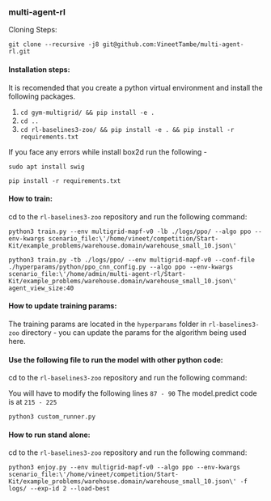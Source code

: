 ### multi-agent-rl

Cloning Steps:
```
git clone --recursive -j8 git@github.com:VineetTambe/multi-agent-rl.git
```

#### Installation steps:

It is recomended that you create a python virtual environment and install the following packages.

1. `cd gym-multigrid/ && pip install -e .`
2. `cd ..`
3. `cd rl-baselines3-zoo/ && pip install -e . && pip install -r requirements.txt`

If you face any errors while install box2d run the following - 
```
sudo apt install swig
```

```
pip install -r requirements.txt
```

#### How to train:

cd to the  `rl-baselines3-zoo` repository and run the following command:

```
python3 train.py --env multigrid-mapf-v0 -lb ./logs/ppo/ --algo ppo --env-kwargs scenario_file:\'/home/vineet/competition/Start-Kit/example_problems/warehouse.domain/warehouse_small_10.json\'
```
```
python3 train.py -tb ./logs/ppo/ --env multigrid-mapf-v0 --conf-file ./hyperparams/python/ppo_cnn_config.py --algo ppo --env-kwargs scenario_file:\'/home/admin/multi-agent-rl/Start-Kit/example_problems/warehouse.domain/warehouse_small_10.json\' agent_view_size:40
```
#### How to update training params:

The training params are located in the `hyperparams` folder in `rl-baselines3-zoo` directory - you can update the params for the algorithm being used here.

#### Use the following file to run the model with other python code:

cd to the  `rl-baselines3-zoo` repository and run the following command:

You will have to modify the following lines `87 - 90`
The model.predict code is at `215 - 225`

```
python3 custom_runner.py
```

#### How to run stand alone:

cd to the  `rl-baselines3-zoo` repository and run the following command:

```
python3 enjoy.py --env multigrid-mapf-v0 --algo ppo --env-kwargs scenario_file:\'/home/vineet/competition/Start-Kit/example_problems/warehouse.domain/warehouse_small_10.json\' -f logs/ --exp-id 2 --load-best

```